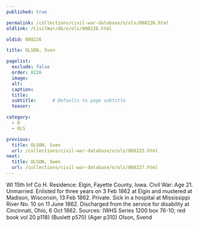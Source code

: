 ```yaml
---
published: true

permalink: /collections/civil-war-database/o/ols/008226.html
oldlink: /CivilWar/db/o/ols/008226.html

oldid: 008226

title: OLSON, Sven

pagelist:
  exclude: false
  order: 8226
  image: 
  alt:
  caption:
  title:
  subtitle:      # Defaults to page subtitle
  teaser:

category: 
  - O 
  - OLS

previous:
  title: OLSON, Sven
  url: /collections/civil-war-database/o/ols/008225.html  
next:
  title: OLSON, Swen
  url: /collections/civil-war-database/o/ols/008227.html   
---
```

WI 15th Inf Co H. Residence: Elgin, Fayette County, Iowa. Civil War: Age 21. Unmarried. Enlisted for three years on 3 Feb 1862 at Elgin and mustered at Madison, Wisconsin, 13 Feb 1862. Private. Sick in a hospital at Mississippi River No. 10 on 11 June 1862. Discharged from the service for disability at Cincinnati, Ohio, 6 Oct 1862. Sources: (WHS Series 1200 box 76-10; red book vol 20 p118) (Buslett p570) (Ager p310) &#147;Olson, Svend&#148;